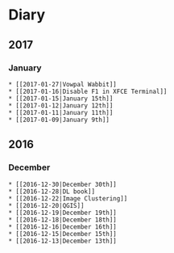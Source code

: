 
# Diary

## 2017

### January
    * [[2017-01-27|Vowpal Wabbit]]
    * [[2017-01-16|Disable F1 in XFCE Terminal]]
    * [[2017-01-15|January 15th]]
    * [[2017-01-12|January 12th]]
    * [[2017-01-11|January 11th]]
    * [[2017-01-09|January 9th]]

## 2016

### December
    * [[2016-12-30|December 30th]]
    * [[2016-12-28|DL book]]
    * [[2016-12-22|Image Clustering]]
    * [[2016-12-20|QGIS]]
    * [[2016-12-19|December 19th]]
    * [[2016-12-18|December 18th]]
    * [[2016-12-16|December 16th]]
    * [[2016-12-15|December 15th]]
    * [[2016-12-13|December 13th]]
